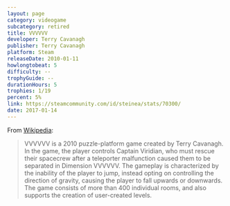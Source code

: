 ```yaml
---
layout: page
category: videogame
subcategory: retired
title: VVVVVV
developer: Terry Cavanagh
publisher: Terry Cavanagh
platform: Steam
releaseDate: 2010-01-11
howlongtobeat: 5
difficulty: --
trophyGuide: --
durationHours: 5
trophies: 1/19
percent: 5%
link: https://steamcommunity.com/id/steinea/stats/70300/
date: 2017-01-14
---
```


From [Wikipedia](https://en.wikipedia.org/wiki/VVVVVV):

> VVVVVV is a 2010 puzzle-platform game created by Terry Cavanagh. In the game, the player controls Captain Viridian, who must rescue their spacecrew after a teleporter malfunction caused them to be separated in Dimension VVVVVV. The gameplay is characterized by the inability of the player to jump, instead opting on controlling the direction of gravity, causing the player to fall upwards or downwards. The game consists of more than 400 individual rooms, and also supports the creation of user-created levels.
